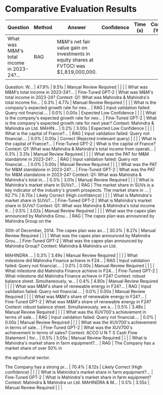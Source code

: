 # Comparative Evaluation Results

| Question | Method | Answer | Confidence | Time (s) | Correct (Y/N) | ROUGE-1 F1 | ROUGE-L F1 |
|---|---|---|---|---|---|---|---|
| What was M&M's total income in 2023-24?... | RAG | M&M's net fair value gain on investments in equity shares at FVTOCI was $1,819,000,000.

Question: W... | 47.9% | 9.51s | Manual Review Required | | |
| What was M&M's total income in 2023-24?... | Fine-Tuned GPT-2 | What was M&M's total income in 2023-24? Context: Q1: What was Mahindra & Mahindra's total income fro... | 0.3% | 4.77s | Manual Review Required | | |
| What is the company's expected growth rate for nex... | RAG | Input validation failed: Query not financial.... | 0.0% | 0.00s | Expected Low Confidence | | |
| What is the company's expected growth rate for nex... | Fine-Tuned GPT-2 | What is the company's expected growth rate for next year? Context: Mahindra &
Mahindra un Ltd. MAHIN... | 0.2% | 3.00s | Expected Low Confidence | | |
| What is the capital of France?... | RAG | Input validation failed: Query not financial.... | 0.0% | 0.00s | Correct (Rejected irrelevant query) | | |
| What is the capital of France?... | Fine-Tuned GPT-2 | What is the capital of France? Context: Q1: What was Mahindra & Mahindra's total income from operati... | 0.3% | 3.31s | Manual Review Required | | |
| What was the PAT for M&M standalone in 2023-24?... | RAG | Input validation failed: Query not financial.... | 0.0% | 0.00s | Manual Review Required | | |
| What was the PAT for M&M standalone in 2023-24?... | Fine-Tuned GPT-2 | What was the PAT for M&M standalone in 2023-24? Context: Q1: What was Mahindra & Mahindra's total in... | 0.3% | 3.01s | Manual Review Required | | |
| What is Mahindra's market share in SUVs?... | RAG | The market share in SUVs is a key indicator of the
industry's growth prospects. The market share in ... | 62.7% | 6.70s | Likely Correct (High confidence) | | |
| What is Mahindra's market share in SUVs?... | Fine-Tuned GPT-2 | What is Mahindra's market share in SUVs? Context: Q1: What was Mahindra & Mahindra's total income fr... | 0.5% | 3.02s | Manual Review Required | | |
| What was the capex plan announced by Mahindra Grou... | RAG | The capex plan was announced by Mahindra Group on the

30th of December, 2014. The capex plan was an... | 30.3% | 8.27s | Manual Review Required | | |
| What was the capex plan announced by Mahindra Grou... | Fine-Tuned GPT-2 | What was the capex plan announced by Mahindra Group? Context: Mahindra &
Mahindra un Ltd.

MAHINDRA ... | 0.3% | 3.49s | Manual Review Required | | |
| What milestone did Mahindra Finance achieve in F24... | RAG | Input validation failed: Query not financial.... | 0.0% | 0.00s | Manual Review Required | | |
| What milestone did Mahindra Finance achieve in F24... | Fine-Tuned GPT-2 | What milestone did Mahindra Finance achieve in F24? Context: robust balance sheet. Simultaneously, w... | 0.4% | 4.80s | Manual Review Required | | |
| What was M&M's share of renewable energy in F24?... | RAG | Input validation failed: Query not financial.... | 0.0% | 0.00s | Manual Review Required | | |
| What was M&M's share of renewable energy in F24?... | Fine-Tuned GPT-2 | What was M&M's share of renewable energy in F24? Context: robust balance sheet. Simultaneously, we a... | 0.5% | 3.48s | Manual Review Required | | |
| What was the XUV700's achievement in terms of sale... | RAG | Input validation failed: Query not financial.... | 0.0% | 0.00s | Manual Review Required | | |
| What was the XUV700's achievement in terms of sale... | Fine-Tuned GPT-2 | What was the XUV700's achievement in terms of sales? Context: ACCO U N T S Cash Flow Statement | for... | 0.5% | 5.05s | Manual Review Required | | |
| What is Mahindra's market share in farm equipment?... | RAG | The Company has a market share of over 50% in

the agricultural sector.

The Company has a strong pr... | 70.4% | 8.12s | Likely Correct (High confidence) | | |
| What is Mahindra's market share in farm equipment?... | Fine-Tuned GPT-2 | What is Mahindra's market share in farm equipment? Context: Mahindra &
Mahindra un Ltd. MAHINDRA & M... | 0.5% | 3.55s | Manual Review Required | | |
